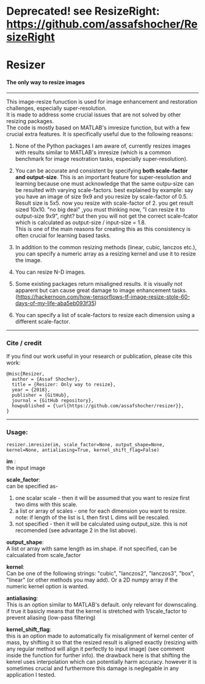 # Deprecated! see ResizeRight: https://github.com/assafshocher/ResizeRight
# Resizer
#### The only way to resize images

--------

This image-resize funuction is used for image enhancement and restoration challenges, especially super-resolution.   
It is made to address some crucial issues that are not solved by other resizing packages.   
The code is mostly based on MATLAB's imresize function, but with a few crucial extra features. It is specifically useful due to the following reasons:

1. None of the Python packages I am aware of, currently resizes images with results similar to MATLAB's imresize (which is a common benchmark for image resotration tasks, especially super-resolution).

2. You can be accurate and consistent by specifying **both scale-factor and output-size**. This is an important feature for super-resolution and learning because one must acknowledge that the same outpu-size can be resulted with varying scale-factors. best explained by example: say you have an image of size 9x9 and you resize by scale-factor of 0.5. Result size is 5x5. now you resize with scale-factor of 2. you get result sized 10x10. "no big deal" ,you must thinking now, "I can resize it to output-size 9x9", right? but then you will not get the correct scale-fcator which is calculated as output-size / input-size = 1.8.  
This is one of the main reasons for creating this as this consistency is often crucial for learning based tasks.

3. In addition to the common resizing methods (linear, cubic, lanczos etc.), you can specify a numeric array as a resizing kernel and use it to resize the image.

4. You can resize N-D images.

5. Some existing packages return misaligned results. it is visually not apparent but can cause great damage to image enhancement tasks.(https://hackernoon.com/how-tensorflows-tf-image-resize-stole-60-days-of-my-life-aba5eb093f35)

6. You can specify a list of scale-factors to resize each dimension using a different scale-factor.

--------

### Cite / credit
If you find our work useful in your research or publication, please cite this work:
```
@misc{Resizer,
  author = {Assaf Shocher},
  title = {Resizer: Only way to resize},
  year = {2018},
  publisher = {GitHub},
  journal = {GitHub repository},
  howpublished = {\url{https://github.com/assafshocher/resizer}},
}
```

--------

### Usage:
```
resizer.imresize(im, scale_factor=None, output_shape=None, kernel=None, antialiasing=True, kernel_shift_flag=False)
```

__im__ :   
the input image

__scale_factor__:    
can be specified as-  
1. one scalar scale - then it will be assumed that you want to resize first two dims with this scale.  
2. a list or array of scales - one for each dimension you want to resize. note: if length of the list is L then first L dims will be rescaled.  
3. not specified - then it will be calculated using output_size. this is not recomended (see advantage 2 in the list above).   

__output_shape__:   
A list or array with same length as im.shape. if not specified, can be calcualated from scale_factor

__kernel__:   
Can be one of the following strings: "cubic", "lanczos2", "lanczos3", "box",  "linear" (or other methods you may add). 
Or a 2D numpy array if the numeric kernel option is wanted.

__antialiasing__:   
This is an option similar to MATLAB's default. only relevant for downscaling. if true it basicly means that the kernel is stretched with 1/scale_factor to prevent aliasing (low-pass filtering)

__kernel_shift_flag__:    
this is an option made to automatically fix misalignment of kernel center of mass, by shifting it so that the resized result is aligned exactly (resizing with any regular method will align it perfectly to input image) (see comment inside the function for further info). the drawback here is that shifting the kenrel uses interpolation which can potentially harm accuracy. however it is sometimes crucial and furthermore this damage is neglegable in any application I tested.
